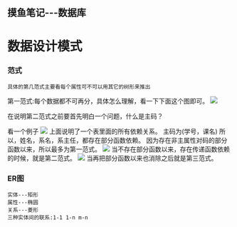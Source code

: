 ## 摸鱼笔记---数据库

# 数据设计模式

### 范式
    具体的第几范式主要看每个属性可不可以用其它的树形来推出

第一范式:每个数据都不可再分，具体怎么理解，看一下下面这个图即可。
<img src='../../../../img/sql/1.png' >

在说明第二范式之前要首先明白一个问题，什么是主码？

看一个例子
<img src='../../../../img/sql/2.png' >
    上面说明了一个表里面的所有依赖关系。
    主码为(学号，课名) 所以，姓名，系名，系主任，都存在部分函数依赖。
    因为存在非主属性对码的部分函数以来，所以最多为第一范式。
<img src='../../../../img/sql/3.png' >
    当不存在部分函数以来，存在传递函数依赖的时候，就是第二范式。
<img src='../../../../img/sql/4.png' >
    当再把部分函数以来也消除之后就是第三范式。

### ER图

    实体---矩形
    属性---椭圆
    关系---菱形
    三种实体间的联系:1-1 1-n m-n

